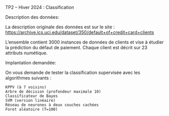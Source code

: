 TP2 – Hiver 2024 : Classification

Description des données:

  La description originale des données est sur le site : https://archive.ics.uci.edu/dataset/350/default+of+credit+card+clients

  L’ensemble contient 3000 instances de données de clients et vise à étudier la prédiction du défaut de paiement. Chaque client est décrit sur 23 attributs numétique.

Implantation demandée:

  On vous demande de tester la classification supervisée avec les algorithmes suivants :

    KPPV (à 7 voisins)
    Arbre de décision (profondeur maximale 10)
    Classificateur de Bayes
    SVM (version linéaire)
    Réseau de neurones à deux couches cachées
    Foret aléatoire (T=100)
